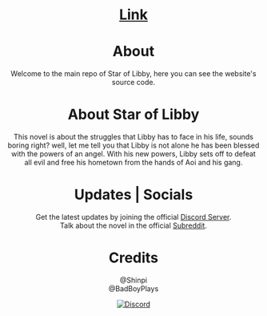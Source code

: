 <div align="center">
<h1><a href="https://novels-production.up.railway.app/home" target="_blank">Link</a><h1>
  <h1>About</h1>
  <p>Welcome to the main repo of Star of Libby, here you can see the website's source code.</p>
  <h1>About Star of Libby</h1>
  <p>
  This novel is about the struggles that Libby has to face in his life, sounds boring right? well, let me tell you that Libby is not alone he has been blessed with the powers of an angel. With his new powers, Libby sets off to defeat all evil and free his hometown from the hands of Aoi and his gang.
  </p>
  <h1>Updates | Socials</h1>
  <p>
  Get the latest updates by joining the official <a href="https://discord.gg/j3YamACwPu" target="_blank">Discord Server</a>.
  </br>
  Talk about the novel in the official <a href="https://www.reddit.com/r/StarOfLibby/comments/yy0bck/official_website/" target="_blank">Subreddit</a>.
  </p>
  <h1>Credits</h1>
  <p>
  @Shinpi
  </br>
  @BadBoyPlays
  </p>

  <p>
    <a href="https://discord.gg/j3YamACwPu">
      <img class="discord server" title="Discord" src="https://i.imgur.com/lGLKiVd.png">
    </a>
  </p>
